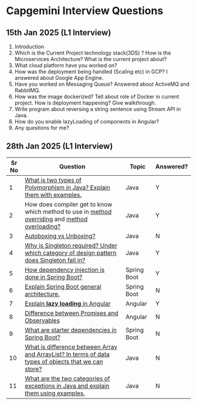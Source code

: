 # Capgemini Interview Questions

## 15th Jan 2025 (L1 Interview) 


1. Introduction
2. Which is the Current Project technology stack(3DS) ? How is the Microservices Architecture? What is the current project about?
3. What cloud platform have you worked on?
4. How was the deployment being handled (Scaling etc) in GCP? I answered about Google App Engine. 
5. Have you worked on Messaging Queue? Answered about ActiveMQ and RabbitMQ.
6. How was the image dockerized? Tell about role of Docker in current project. How is deployment happening? Give walkthrough.
7. Write program about reversing a string sentence using Stream API in Java.
8. How do you enable lazyLoading of components in Angular?
9. Any questions for me?

## 28th Jan 2025 (L1 Interview)

| Sr No | Question | Topic | Answered? |
|-------|----------|-------|-----------|
| 1 | [What is two types of Polymorphism in Java? Explain them with examples.](https://www.geekster.in/articles/polymorphism-in-java/) | Java | Y |
| 2 | How does compiler get to know which method to use in [method overriding](https://www.geeksforgeeks.org/overriding-in-java/) and [method overloading?](https://www.geeksforgeeks.org/method-overloading-in-java/) | Java | Y | 
| 3 | [Autoboxing vs Unboxing?](https://www.geeksforgeeks.org/autoboxing-unboxing-java/) | Java | N |
| 4 | [Why is Singleton required? Under which category of design pattern does Singleton fall in?](https://www.geeksforgeeks.org/singleton-design-pattern/) | Java | Y |
| 5 | [How dependency injection is done in Spring Boot?](https://www.geeksforgeeks.org/spring-dependency-injection-with-example/) | Spring Boot | Y |
| 6 | [Explain Spring Boot general architecture.](https://www.geeksforgeeks.org/spring-boot-architecture/) | Spring Boot | N |
| 7 | [Explain **lazy loading** in Angular](https://medium.com/@rahul.a1739/router-improvements-and-lazy-loading-in-angular-17-a-detailed-tutorial-55e3b7c988ef) | Angular | Y |
| 8 | [Difference between Promises and Observables](https://medium.com/@nandeepbarochiya/asynchronous-operations-in-angular-promises-vs-observables-bcd019ff03bb) | Angular | N |
| 9 | [What are starter dependencies in Spring Boot?](https://www.baeldung.com/spring-boot-starters) | Spring Boot | N |
| 10 | [What is difference between Array and ArrayList? In terms of data types of objects that we can store?](https://www.geeksforgeeks.org/array-vs-arraylist-in-java/) | Java | N |
| 11 | [What are the two categories of exceptions in Java and explain them using examples.](https://www.geeksforgeeks.org/exceptions-in-java/) | Java | N |
